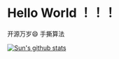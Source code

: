 # Hello World ！！！

开源万岁:smile: 手撕算法

[![Sun's github stats](https://github-readme-stats.vercel.app/api?username=Williamsunsir "![Sun's github stats")](https://github.com/anuraghazra/github-readme-stats)
